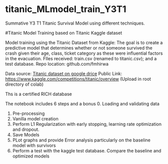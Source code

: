 # titanic_MLmodel_train_Y3T1
Summative Y3 T1 Titanic Survival Model using different techniques. 

#Titanic Model Training based on Titanic Kaggle dataset

Model training using the Titanic Dataset from Kaggle:
The goal is to create a predictive model that determines whether or not someone survived the crash given their age, class, ticket category as these were influential factors in the evacuation.
FIles received: train.csv (renamed to titanic.csv); and a test database.
Repo location: github.com/fmhirwa

Data source: [Titanic dataset on google drice](https://drive.google.com/drive/folders/1draQlEKWiqYDGeePnibXhjHfYEzqjPGs?usp=sharing)
Public Link: https://www.kaggle.com/competitions/titanic/overview
(Upload in root directory of colab)

Ths is a certified RICH database

The notebook includes 6 steps and a bonus
0. Loading and validating data
1. Pre-processing
2. Vanilla model creation
3. Perform L1 Regularization with early stopping, learning rate optimization and dropout.
4. Save Models
5. PLot graphs and provide Error analysis particularly on the baseline model with survivors
6. Perform a test with the kaggle test database. Compare the baseline and optimized models
